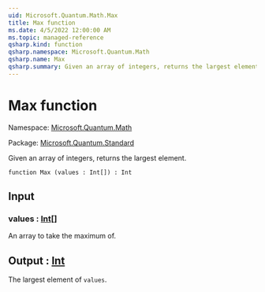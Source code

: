 ```yaml
---
uid: Microsoft.Quantum.Math.Max
title: Max function
ms.date: 4/5/2022 12:00:00 AM
ms.topic: managed-reference
qsharp.kind: function
qsharp.namespace: Microsoft.Quantum.Math
qsharp.name: Max
qsharp.summary: Given an array of integers, returns the largest element.
---
```


# Max function

Namespace: [Microsoft.Quantum.Math](xref:Microsoft.Quantum.Math)

Package: [Microsoft.Quantum.Standard](https://nuget.org/packages/Microsoft.Quantum.Standard)


Given an array of integers, returns the largest element.

```qsharp
function Max (values : Int[]) : Int
```


## Input

### values : [Int](xref:microsoft.quantum.qsharp.valueliterals#int-literals)[]

An array to take the maximum of.



## Output : [Int](xref:microsoft.quantum.qsharp.valueliterals#int-literals)

The largest element of `values`.